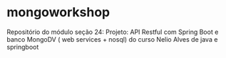 # mongoworkshop

Repositório do módulo seção 24: Projeto: API Restful com Spring Boot e banco MongoDV ( web services + nosql) do curso Nelio Alves de java e springboot
